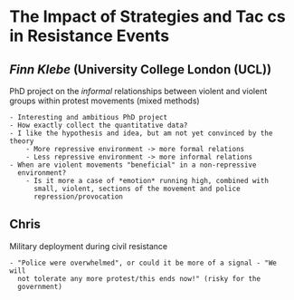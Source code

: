 The Impact of Strategies and Tac cs in Resistance Events
========================================================

*Finn Klebe* (University College London (UCL))
----------------------------------------------

PhD project on the *informal* relationships between violent and violent groups
within protest movements (mixed methods) 

	- Interesting and ambitious PhD project
	- How exactly collect the quantitative data?
	- I like the hypothesis and idea, but am not yet convinced by the theory
		- More repressive environment -> more formal relations
		- Less repressive environment -> more informal relations
	- When are violent movements "beneficial" in a non-repressive
	  environment?
	  	- Is it more a case of *emotion* running high, combined with
		  small, violent, sections of the movement and police
		  repression/provocation

Chris
-----

Military deployment during civil resistance

	- "Police were overwhelmed", or could it be more of a signal - "We will
	  not tolerate any more protest/this ends now!" (risky for the
	  government)
